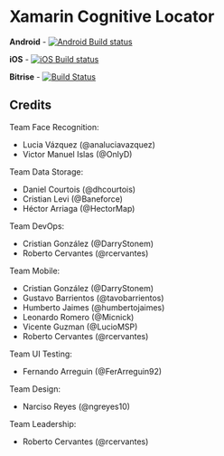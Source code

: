 # Xamarin Cognitive Locator

**Android** - [![Android Build status](https://build.mobile.azure.com/v0.1/apps/172c3334-1368-47de-bfa5-792d6e0ab79b/branches/master/badge)](https://mobile.azure.com)

**iOS** - [![iOS Build status](https://build.mobile.azure.com/v0.1/apps/9689eff3-57ee-43b4-ba8f-20badf04ed4a/branches/master/badge)](https://mobile.azure.com)

**Bitrise** - [![Build Status](https://www.bitrise.io/app/ad3a233b6499b86a/status.svg?token=qvZPWPygSHD1g3Blr6fj4g&branch=master)](https://www.bitrise.io/app/ad3a233b6499b86a)

## Credits

Team Face Recognition:

- Lucia Vázquez (@analuciavazquez) 
- Victor Manuel Islas (@OnlyD)

Team Data Storage:

- Daniel Courtois (@dhcourtois)
- Cristian Levi (@Baneforce)
- Héctor Arriaga (@HectorMap)

Team DevOps: 

- Cristian González (@DarryStonem)
- Roberto Cervantes (@rcervantes)

Team Mobile:

- Cristian González (@DarryStonem)
- Gustavo Barrientos (@tavobarrientos)
- Humberto Jaimes (@humbertojaimes)
- Leonardo Romero (@Micnick)
- Vicente Guzman (@LucioMSP)
- Roberto Cervantes (@rcervantes)

Team UI Testing:

- Fernando Arreguin (@FerArreguin92)

Team Design:

- Narciso Reyes (@ngreyes10)

Team Leadership:

- Roberto Cervantes (@rcervantes)

